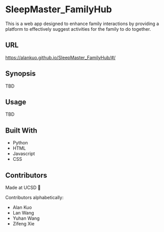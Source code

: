 # SleepMaster_FamilyHub
This is a web app designed to enhance family interactions by providing a platform to effectively suggest activities for the family to do together.

## URL
https://alankuo.github.io/SleepMaster_FamilyHub/#/

## Synopsis
TBD

## Usage
TBD

## Built With
 * Python
 * HTML
 * Javascript
 * CSS

## Contributors
Made at UCSD :see_no_evil:

Contributors alphabetically:
* Alan Kuo
* Lan Wang
* Yuhan Wang
* Zifeng Xie

